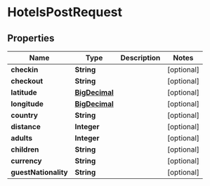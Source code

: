 

# HotelsPostRequest

## Properties

Name | Type | Description | Notes
------------ | ------------- | ------------- | -------------
**checkin** | **String** |  |  [optional]
**checkout** | **String** |  |  [optional]
**latitude** | [**BigDecimal**](BigDecimal.md) |  |  [optional]
**longitude** | [**BigDecimal**](BigDecimal.md) |  |  [optional]
**country** | **String** |  |  [optional]
**distance** | **Integer** |  |  [optional]
**adults** | **Integer** |  |  [optional]
**children** | **String** |  |  [optional]
**currency** | **String** |  |  [optional]
**guestNationality** | **String** |  |  [optional]




